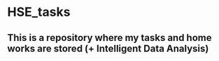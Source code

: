 # HSE_tasks
## This is a repository where my tasks and home works are stored (+ Intelligent Data Analysis)
